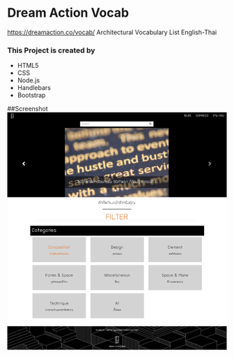 # Dream Action Vocab  #
https://dreamaction.co/vocab/
 Architectural Vocabulary List English-Thai

### This Project is created by ###

* HTML5
* CSS
* Node.js
* Handlebars
* Bootstrap

##Screenshot
![screenshot](/screenshot.jpg)
